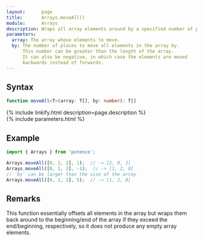 ```yaml
---
layout:      page
title:       Arrays.moveAll()
module:      Arrays
description: Wraps all array elements around by a specified number of places.
parameters:
  array: The array whose elements to move.
  by: The number of places to move all elements in the array by.
      This number can be greater than the length of the array.
      It can also be negative, in which case the elements are moved
      backwards instead of forwards.
---
```

## Syntax

```ts
function moveAll<T>(array: T[], by: number): T[]
```

<div class="description">{% include linkify.html description=page.description %}</div>
{% include parameters.html %}

## Example

```ts
import { Arrays } from 'potence';

Arrays.moveAll([0, 1, 2], 1);  // -> [2, 0, 1]
Arrays.moveAll([0, 1, 2], -1);  // -> [1, 2, 0]
// `by` can be larger than the size of the array
Arrays.moveAll([0, 1, 2], 5);  // -> [1, 2, 0]
```

## Remarks

This function essentially offsets all elements in the array but wraps them back
around to the beginning/end of the array if they exceed the end/beginning,
respectively, so it does not produce any empty array elements.
